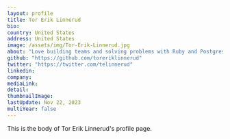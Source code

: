 ```yaml
---
layout: profile
title: Tor Erik Linnerud
bio: 
country: United States
address: United States
image: /assets/img/Tor-Erik-Linnerud.jpg
about: "Love building teams and solving problems with Ruby and Postgres. Former Technical Director at AlphaSights."
github: "https://github.com/toreriklinnerud"
twitter: "https://twitter.com/telinnerud"
linkedin: 
company: 
mediaLink:
detail: 
thumbnailImage:
lastUpdate: Nov 22, 2023 
multiYear: false
---
```


This is the body of Tor Erik Linnerud's profile page.
